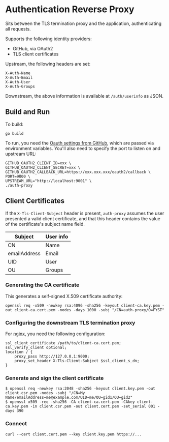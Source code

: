 # Authentication Reverse Proxy

Sits between the TLS termination proxy and the application,
authenticating all requests.

Supports the following identity providers:

* GitHub, via OAuth2
* TLS client certificates

Upstream, the following headers are set:
```
X-Auth-Name
X-Auth-Email
X-Auth-User
X-Auth-Groups
```
Downstream, the above information is available at `/auth/userinfo` as JSON.

## Build and Run

To build:
```
go build
```

To run, you need the
[Oauth settings from GitHub](https://github.com/organizations/ccatp/settings/applications),
which are passed via environment variables.
You'll also need to specify the port to listen on and upstream URL:
```
GITHUB_OAUTH2_CLIENT_ID=xxx \
GITHUB_OAUTH2_CLIENT_SECRET=xxx \
GITHUB_OAUTH2_CALLBACK_URL=https://xxx.xxx.xxx/oauth2/callback \
PORT=9000 \
UPSTREAM_URL="http://localhost:9001" \
./auth-proxy
```

## Client Certificates

If the `X-Tls-Client-Subject` header is present,
`auth-proxy` assumes the user presented a valid client certificate,
and that this header contains the value of the certificate's subject name field.

| Subject      | User info |
| ------------ | --------- |
| CN           | Name      |
| emailAddress | Email     |
| UID          | User      |
| OU           | Groups    |

### Generating the CA certificate

This generates a self-signed X.509 certificate authority:
```
openssl req -x509 -newkey rsa:4096 -sha256 -keyout client-ca.key.pem -out client-ca.cert.pem -nodes -days 1000 -subj "/CN=auth-proxy/O=FYST"
```

### Configuring the downstream TLS termination proxy

For [nginx](https://nginx.org/), you need the following configuration:
```
ssl_client_certificate /path/to/client-ca.cert.pem;
ssl_verify_client optional;
location / {
    proxy_pass http://127.0.0.1:9000;
    proxy_set_header X-Tls-Client-Subject $ssl_client_s_dn;
}
```

### Generate and sign the client certificate

```
$ openssl req -newkey rsa:2048 -sha256 -keyout client.key.pem -out client.csr.pem -nodes -subj "/CN=My Name/emailAddress=me@example.com/UID=me/OU=gid1/OU=gid2"
$ openssl x509 -req -sha256 -CA client-ca.cert.pem -CAkey client-ca.key.pem -in client.csr.pem -out client.cert.pem -set_serial 001 -days 390
```

### Connect

```
curl --cert client.cert.pem --key client.key.pem https://...
```
